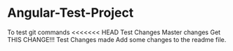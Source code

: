 # Angular-Test-Project
To test git commands 
<<<<<<< HEAD
Test Changes
Master changes
Get THIS CHANGE!!!
Test Changes made
Add some changes to the readme file.

